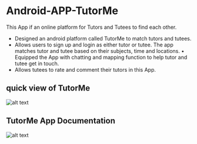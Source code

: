 # Android-APP-TutorMe

This App if an online platform for Tutors and Tutees to find each other.

* Designed an android platform called TutorMe to match tutors and tutees.
* Allows users to sign up and login as either tutor or tutee. The app matches tutor and tutee based on their subjects, time and locations. • Equipped the App with chatting and mapping function to help tutor and tutee get in touch.
* Allows tutees to rate and comment their tutors in this App.

## quick view of TutorMe
![alt text](TutorMe.png)


## TutorMe App Documentation
![alt text](documentation/1.tiff)
